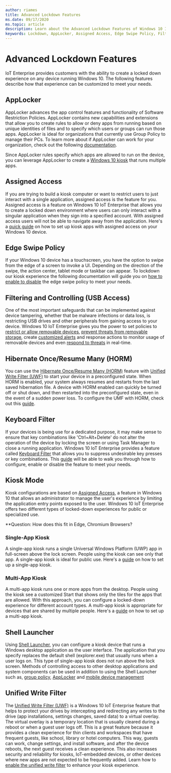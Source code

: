 ```yaml
---
author: riames
title: Advanced Lockdown Features
ms.date: 09/17/2020
ms.topic: article
description: Learn about the Advanced Lockdown Features of Windows 10 IoT Enterprise.
keywords: Lockdown, AppLocker, Assigned Access, Edge Swipe Policy, Filtering and Controlling, USB Access, Keyboard Filter, Kiosk Mode, Shell Launcher, Unified Write Filter, HORM
---
```


# Advanced Lockdown Features
IoT Enterprise provides customers with the ability to create a locked down experience on any device running Windows 10. The following features describe how that experience can be customized to meet your needs.

## AppLocker
AppLocker advances the app control features and functionality of Software Restriction Policies. AppLocker contains new capabilities and extensions that allow you to create rules to allow or deny apps from running based on unique identities of files and to specify which users or groups can run those apps. AppLocker is ideal for organizations that currently use Group Policy to manage their PCs. To learn more about if AppLocker can work for your organization, check out the following [documentation](https://docs.microsoft.com/windows/security/threat-protection/windows-defender-application-control/applocker/applocker-overview).

Since AppLocker rules specify which apps are allowed to run on the device, you can leverage AppLocker to create a [Windows 10 kiosk](https://docs.microsoft.com/windows/configuration/lock-down-windows-10-applocker) that runs multiple apps.

## Assigned Access
If you are trying to build a kiosk computer or want to restrict users to just interact with a single application, assigned access is the feature for you.
Assigned access is a feature on Windows 10 IoT Enterprise that allows you to create a locked down environment where users can only interact with a singular application when they sign into a specified account. With assigned access users will not be able to navigate away from the application.
Here's a [quick guide](https://docs.microsoft.com/windows-hardware/drivers/partnerapps/create-a-kiosk-app-for-assigned-access) on how to set up kiosk apps with assigned access on your Windows 10 device.  

## Edge Swipe Policy
If your Windows 10 device has a touchscreen, you have the option to swipe from the edge of a screen to invoke a UI. Depending on the direction of the swipe, the action center, tablet mode or taskbar can appear. To lockdown our kiosk experience the following documentation will guide you on [how to enable to disable](https://docs.microsoft.com/windows/client-management/mdm/policy-csp-lockdown#lockdown-allowedgeswipe) the edge swipe policy to meet your needs.

## Filtering and Controlling (USB Access)
One of the most important safeguards that can be implemented against device tampering, whether that be malware infections or data loss, is restricting USB drives and other peripherals from gaining access to your device. Windows 10 IoT Enterprise gives you the power to set policies to [restrict or allow removable devices](https://docs.microsoft.com/windows/security/threat-protection/device-control/control-usb-devices-using-intune#allow-or-block-removable-devices), [prevent threats from removable storage](https://docs.microsoft.com/windows/security/threat-protection/device-control/control-usb-devices-using-intune#prevent-threats-from-removable-storage), create [customized alerts](https://docs.microsoft.com/windows/security/threat-protection/device-control/control-usb-devices-using-intune#create-customized-alerts-and-response-actions) and response actions to monitor usage of removable devices and even [respond to threats](https://docs.microsoft.com/windows/security/threat-protection/device-control/control-usb-devices-using-intune#respond-to-threats) in real-time.

## Hibernate Once/Resume Many (HORM)
You can use the [Hibernate Once/Resume Many (HORM)](https://docs.microsoft.com/windows-hardware/customize/enterprise/hibernate-once-resume-many-horm-) feature with [Unified Write Filter (UWF)](https://docs.microsoft.com/windows/iot-enterprise/advanced_lockdown_features#unifiedwritefilter) to start your device in a preconfigured state. When HORM is enabled, your system always resumes and restarts from the last saved hibernation file. A device with HORM enabled can quickly be turned off or shut down, and then restarted into the preconfigured state, even in the event of a sudden power loss. To configure the UMF with HORM, check out this [guide](https://docs.microsoft.com/en-us/windows-hardware/customize/enterprise/hibernate-once-resume-many-horm-#configure-horm).

## Keyboard Filter
If your devices is being use for a dedicated purpose, it may make sense to ensure that key combinations like 'Ctrl+Alt+Delete' do not alter the operation of the device by locking the screen or using Task Manager to close a running application. Windows 10 IoT Enterprise provides a feature called [Keyboard Filter](https://docs.microsoft.com/windows-hardware/customize/enterprise/keyboardfilter#:~:text=Keyboard%20Filter.%20You%20can%20use%20Keyboard%20Filter%20to,using%20Task%20Manager%20to%20close%20a%20running%20application.) that allows you to suppress undesirable key presses or key combinations. This [guide](https://docs.microsoft.com/windows-hardware/customize/enterprise/keyboardfilter#turn-on-keyboard-filter) will be able to walk you through how to configure, enable or disable the feature to meet your needs.

## Kiosk Mode  
Kiosk configurations are based on [Assigned Access](https://docs.microsoft.com/windows/iot-enterprise/advanced_lockdown_features#assignedaccess), a feature in Windows 10 that allows an administrator to manage the user's experience by limiting the application entry points exposed to the user. Windows 10 IoT Enterprise offers two different types of locked-down experiences for public or specialized use.

**Question: How does this fit in Edge, Chromium Browsers?

### Single-App Kiosk
A single-app kiosk runs a single Universal Windows Platform (UWP) app in full-screen above the lock screen. People using the kiosk can see only that app. A single-app kiosk is ideal for public use. Here's a [guide](https://docs.microsoft.com/windows/configuration/kiosk-single-app) on how to set up a single-app kiosk.

### Multi-App Kiosk
A multi-app kiosk runs one or more apps from the desktop. People using the kiosk see a customized Start that shows only the tiles for the apps that are allowed. With this approach, you can configure a locked-down experience for different account types. A multi-app kiosk is appropriate for devices that are shared by multiple people. Here's a [guide](https://docs.microsoft.com/windows/configuration/lock-down-windows-10-to-specific-apps) on how to set up a multi-app kiosk.

## Shell Launcher
Using [Shell Launcher](https://docs.microsoft.com/windows/configuration/kiosk-shelllauncher), you can configure a kiosk device that runs a Windows desktop application as the user interface. The application that you specify replaces the default shell (explorer.exe) that usually runs when a user logs on. This type of single-app kiosk does not run above the lock screen. Methods of controlling access to other desktop applications and system components can be used in addition to using the Shell Launcher such as, [group policy](https://www.microsoft.com/download/details.aspx?id=25250), [AppLocker](https://docs.microsoft.com/windows/iot-enterprise/advanced_lockdown_features#applocker) and [mobile device management](https://docs.microsoft.com/windows/client-management/mdm/)

## Unified Write Filter
The [Unified Write Filter (UWF)](https://docs.microsoft.com/windows-hardware/customize/enterprise/unified-write-filter#turn-on-and-configure-uwf) is a Windows 10 IoT Enterprise feature that helps to protect your drives by intercepting and redirecting any writes to the drive (app installations, settings changes, saved data) to a virtual overlay. The virtual overlay is a temporary location that is usually cleared during a reboot or when a guest user logs off. This is a great feature because it provides a clean experience for thin clients and workspaces that have frequent guests, like school, library or hotel computers. This way, guests can work, change settings, and install software, and after the device reboots, the next guest receives a clean experience. This also increases security and reliability for kiosks, IoT-embedded devices, or other devices where new apps are not expected to be frequently added. Learn how to [enable the unified write filter](https://docs.microsoft.com/windows-hardware/customize/enterprise/uwf-turnonuwf) to enhance your kiosk experience.  
